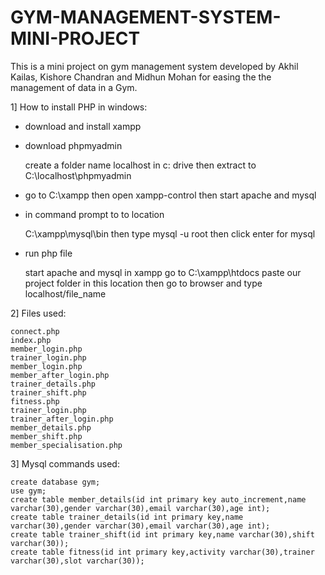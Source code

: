 # GYM-MANAGEMENT-SYSTEM-MINI-PROJECT

This is a mini project on gym management system developed by Akhil Kailas, Kishore Chandran and Midhun Mohan for easing the the management of data in a Gym. 



1] How to install PHP in windows:

- download and install xampp

- download phpmyadmin

	create a folder name localhost in c: drive then extract to C:\localhost\phpmyadmin

- go to C:\xampp then open xampp-control then start apache and mysql

- in command prompt to to location

	C:\xampp\mysql\bin
	then type mysql -u root
	then click enter for mysql

- run php file
	
	start apache and mysql in xampp
	go to C:\xampp\htdocs
	paste our project folder in this location
	then go to browser and type
	localhost/file_name
	

2] Files used:

	connect.php
	index.php
	member_login.php
	trainer_login.php
	member_login.php
	member_after_login.php
	trainer_details.php
	trainer_shift.php
	fitness.php
	trainer_login.php
	trainer_after_login.php
	member_details.php
	member_shift.php
	member_specialisation.php
	
3] Mysql commands used:

	create database gym;
	use gym;
	create table member_details(id int primary key auto_increment,name varchar(30),gender varchar(30),email varchar(30),age int);
	create table trainer_details(id int primary key,name varchar(30),gender varchar(30),email varchar(30),age int);
	create table trainer_shift(id int primary key,name varchar(30),shift varchar(30));
	create table fitness(id int primary key,activity varchar(30),trainer varchar(30),slot varchar(30));
